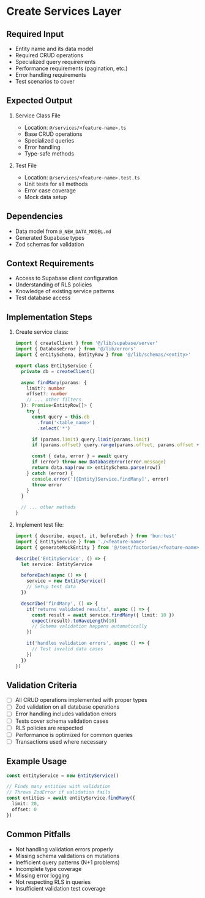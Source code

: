 # Create Services Layer

## Required Input
- Entity name and its data model
- Required CRUD operations
- Specialized query requirements
- Performance requirements (pagination, etc.)
- Error handling requirements
- Test scenarios to cover

## Expected Output
1. Service Class File
   - Location: `@/services/<feature-name>.ts`
   - Base CRUD operations
   - Specialized queries
   - Error handling
   - Type-safe methods

2. Test File
   - Location: `@/services/<feature-name>.test.ts`
   - Unit tests for all methods
   - Error case coverage
   - Mock data setup

## Dependencies
- Data model from `@_NEW_DATA_MODEL.md`
- Generated Supabase types
- Zod schemas for validation

## Context Requirements
- Access to Supabase client configuration
- Understanding of RLS policies
- Knowledge of existing service patterns
- Test database access

## Implementation Steps
1. Create service class:
   ```typescript:@/services/<feature-name>.ts
   import { createClient } from '@/lib/supabase/server'
   import { DatabaseError } from '@/lib/errors'
   import { entitySchema, EntityRow } from '@/lib/schemas/<entity>'

   export class EntityService {
     private db = createClient()

     async findMany(params: {
       limit?: number
       offset?: number
       // ... other filters
     }): Promise<EntityRow[]> {
       try {
         const query = this.db
           .from('<table_name>')
           .select('*')

         if (params.limit) query.limit(params.limit)
         if (params.offset) query.range(params.offset, params.offset + params.limit - 1)

         const { data, error } = await query
         if (error) throw new DatabaseError(error.message)
         return data.map(row => entitySchema.parse(row))
       } catch (error) {
         console.error('[{Entity}Service.findMany]', error)
         throw error
       }
     }

     // ... other methods
   }
   ```

2. Implement test file:
   ```typescript:@/services/<feature-name>.test.ts
   import { describe, expect, it, beforeEach } from 'bun:test'
   import { EntityService } from './<feature-name>'
   import { generateMockEntity } from '@/test/factories/<feature-name>'

   describe('EntityService', () => {
     let service: EntityService

     beforeEach(async () => {
       service = new EntityService()
       // Setup test data
     })

     describe('findMany', () => {
       it('returns validated results', async () => {
         const result = await service.findMany({ limit: 10 })
         expect(result).toHaveLength(10)
         // Schema validation happens automatically
       })

       it('handles validation errors', async () => {
         // Test invalid data cases
       })
     })
   })
   ```

## Validation Criteria
- [ ] All CRUD operations implemented with proper types
- [ ] Zod validation on all database operations
- [ ] Error handling includes validation errors
- [ ] Tests cover schema validation cases
- [ ] RLS policies are respected
- [ ] Performance is optimized for common queries
- [ ] Transactions used where necessary

## Example Usage
```typescript
const entityService = new EntityService()

// Finds many entities with validation
// Throws ZodError if validation fails
const entities = await entityService.findMany({
  limit: 20,
  offset: 0
})
```

## Common Pitfalls
- Not handling validation errors properly
- Missing schema validations on mutations
- Inefficient query patterns (N+1 problems)
- Incomplete type coverage
- Missing error logging
- Not respecting RLS in queries
- Insufficient validation test coverage
